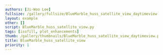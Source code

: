 ```yaml
---
authors: [Ji-Woo Lee]
fullsize: /gallery/fullsize/BlueMarble_huss_satellite_view_daytimeview.png
layout: example
other: []
script: BlueMarble_huss_satellite_view.py
tags: [isofill, plot_enhancements]
thumb: /gallery/thumbnails/BlueMarble_huss_satellite_view_daytimeview.png
title: BlueMarble_huss_satellite_view
priority: 1
---
```

